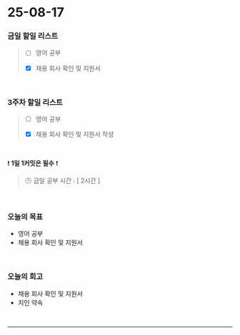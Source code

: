 # 25-08-17

### 금일 할일 리스트
> - [ ] 영어 공부
>
> - [x] 채용 회사 확인 및 지원서

<br/>

### 3주차 할일 리스트
> - [ ] 영어 공부
>
> - [x] 채용 회사 확인 및 지원서 작성

<br/>

❗ **1일 1커밋은 필수** ❗

> 🕒 금일 공부 시간 : [ 2시간 ]

<br/>

### 오늘의 목표
- 영어 공부
- 채용 회사 확인 및 지원서

<br>

### 오늘의 회고
- 채용 회사 확인 및 지원서
- 지인 약속

<br/>

---
